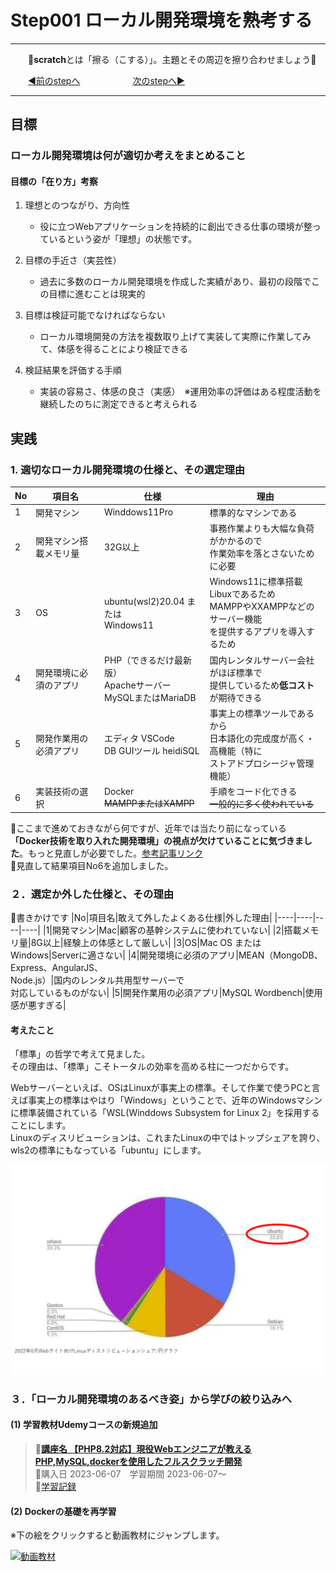 # Step001 ローカル開発環境を熟考する

<hr/>

&emsp;&emsp;📌<b>scratch</b>とは「擦る（こする）」。主題とその周辺を擦り合わせましょう📌  

&emsp;&emsp;[◀️前のstepへ](https://github.com/yuasys/scratch001/tree/main#readme)&emsp;&emsp;&emsp;&emsp;&emsp;&emsp;[次のstepへ▶️](https://github.com/yuasys/scratch001/tree/main/002#readme)

<hr/>

## 目標

### ローカル開発環境は何が適切か考えをまとめること

#### 目標の「在り方」考察

1. 理想とのつながり、方向性
    - 役に立つWebアプリケーションを持続的に創出できる仕事の環境が整っているという姿が「理想」の状態です。

2. 目標の手近さ（実芸性）
    - 過去に多数のローカル開発環境を作成した実績があり、最初の段階でこの目標に進むことは現実的
3. 目標は検証可能でなければならない
    - ローカル環境開発の方法を複数取り上げて実装して実際に作業してみて、体感を得ることにより検証できる
4. 検証結果を評価する手順
    - 実装の容易さ、体感の良さ（実感）　※運用効率の評価はある程度活動を継続したのちに測定できると考えられる

## 実践
  
### 1. 適切なローカル開発環境の仕様と、その選定理由

 |No|項目名|仕様|理由|
 |----|----|----|----|
 |1|開発マシン|Winddows11Pro|標準的なマシンである|
 |2|開発マシン搭載メモリ量|32G以上|事務作業よりも大幅な負荷がかかるので<br>作業効率を落とさないために必要|
 |3|OS|ubuntu(wsl2)20.04 または<br>Windows11|Windows11に標準搭載Libuxであるため<br>MAMPPやXXAMPPなどのサーバー機能<br>を提供するアプリを導入するため
 |4|開発環境に必須のアプリ|PHP（できるだけ最新版）<br>Apacheサーバー<br>MySQLまたはMariaDB|国内レンタルサーバー会社がほぼ標準で<br>提供しているため<b>低コスト</b>が期待できる|
 |5|開発作業用の必須アプリ|エディタ VSCode<br>DB GUIツール heidiSQL|事実上の標準ツールであるから<br>日本語化の完成度が高く・高機能（特に<br>ストアドプロシージャ管理機能）|
|6|実装技術の選択|Docker<br>~~MAMPPまたはXAMPP~~<br>|手順をコード化できる<br>~~一般的に多く使われている~~|

📌ここまで進めておきながら何ですが、近年では当たり前になっている<b>「Docker技術を取り入れた開発環境」の視点が欠けていることに気づきました</b>。もっと見直しが必要でした。[参考記事リンク](https://github.com/yuasys/chatty-journal/blob/main/2023/06/2023-06-02.md#%E7%92%B0%E5%A2%83%E6%A7%8B%E7%AF%89%E6%89%8B%E9%A0%86%E3%81%AE%E3%82%B3%E3%83%BC%E3%83%89%E5%8C%96%E3%81%AF%E9%87%8D%E8%A6%81%E3%81%AA%E6%84%8F%E5%91%B3%E3%81%8C%E3%81%82%E3%82%8B)  
📌見直して結果項目No6を追加しました。

### ２．選定か外した仕様と、その理由

📌書きかけです
  |No|項目名|敢えて外したよくある仕様|外した理由|
 |----|----|----|----|
 |1|開発マシン|Mac|顧客の基幹システムに使われていない|
 |2|搭載メモリ量|8G以上|経験上の体感として厳しい|
 |3|OS|Mac OS または Windows|Serverに適さない|
 |4|開発環境に必須のアプリ|MEAN（MongoDB、<br>Express、AngularJS、<br>Node.js）|国内のレンタル共用型サーバーで<br>対応しているものがない|
 |5|開発作業用の必須アプリ|MySQL Wordbench|使用感が悪すぎる|

#### 考えたこと

 「標準」の哲学で考えて見ました。  
 その理由は、「標準」こそトータルの効率を高める柱に一つだからです。  

  Webサーバーといえば、OSはLinuxが事実上の標準。そして作業で使うPCと言えば事実上の標準はやはり「Windows」ということで、近年のWindowsマシンに標準装備されている「WSL(Winddows Subsystem for Linux 2」を採用することにします。  
 Linuxのディスリビューションは、これまたLinuxの中ではトップシェアを誇り、wls2の標準にもなっている「ubuntu」にします。  

 ![2022年ディストリビューションのシェア](https://github.com/yuasys/scratch001/blob/main/images/fig2023-06-02-3.png?raw=true)

### ３．「ローカル開発環境のあるべき姿」から学びの絞り込みへ

#### (1) 学習教材Udemyコースの新規追加

> 📌[**講座名 【PHP8.2対応】現役Webエンジニアが教えるPHP,MySQL,dockerを使用したフルスクラッチ開発**](https://www.udemy.com/course/webphpmysqldocker/)  
> 📌購入日 2023-06-07　学習期間 2023-06-07～  
> 📌[学習記録](https://hackmd.io/XelXhAZfQTKV7J-MaY1XAA?view)  

#### (2) Dockerの基礎を再学習

※下の絵をクリックすると動画教材にジャンプします。  

[![動画教材](https://hackmd.io/_uploads/SyMLskkwn.png)](https://youtu.be/0SkmKxGxCuc)
